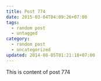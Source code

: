 ```yaml
---
title: Post 774
date: 2015-03-04T04:09:26+07:00
tags:
  - random post
  - untagged
category:
  - random post
  - uncategorized
updated: 2014-08-05T01:21:18+07:00
---
```

This is content of post 774